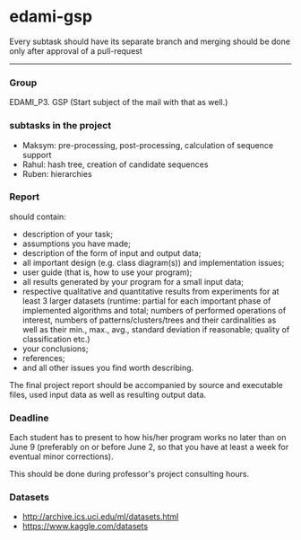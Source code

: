 # edami-gsp

Every subtask should have its separate branch and merging should be done only after approval of a pull-request

-------------------

### Group
EDAMI_P3. GSP
(Start subject of the mail with that as well.)

### subtasks in the project
- Maksym: pre-processing, post-processing, calculation of sequence support
- Rahul: hash tree, creation of candidate sequences
- Ruben: hierarchies

### Report
should contain:
- description of your task;
- assumptions you have made;
- description of the form of input and output data;
- all important design (e.g. class diagram(s)) and implementation issues;
- user guide (that is, how to use your program);
- all results generated by your program for a small input data;
- respective qualitative and quantitative results from experiments for at least 3 larger datasets  (runtime: partial for each important phase of implemented algorithms and total; numbers of performed operations of interest, numbers of patterns/clusters/trees and their cardinalities as well as their min., max., avg., standard deviation if reasonable; quality of classification etc.)
- your conclusions;
- references;
- and all other issues you find worth describing.

The final project report should be accompanied by source and executable files, used input data as well as resulting output data.

### Deadline
Each student has to present to how his/her program works no later than on June 9 (preferably on or before June 2, so that you have at least a week for eventual minor corrections).

This should be done during professor's project consulting hours.

### Datasets

 - http://archive.ics.uci.edu/ml/datasets.html
 - https://www.kaggle.com/datasets
